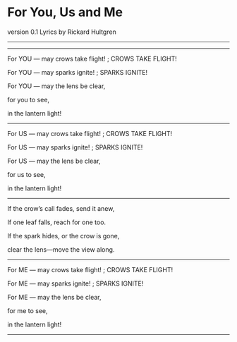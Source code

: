 # For You, Us and Me
version 0.1
Lyrics by Rickard Hultgren

---
---

For YOU — may crows take flight! ; CROWS TAKE FLIGHT!

For YOU — may sparks ignite! ; SPARKS IGNITE!

For YOU — may the lens be clear,

for you to see,

in the lantern light!

---

For US — may crows take flight! ; CROWS TAKE FLIGHT!

For US — may sparks ignite! ; SPARKS IGNITE!

For US — may the lens be clear,

for us to see,

in the lantern light!

---

If the crow’s call fades, send it anew,

If one leaf falls, reach for one too.

If the spark hides, or the crow is gone,

clear the lens—move the view along.

---

For ME — may crows take flight! ; CROWS TAKE FLIGHT!

For ME — may sparks ignite! ; SPARKS IGNITE!

For ME — may the lens be clear,

for me to see,

in the lantern light!

---





